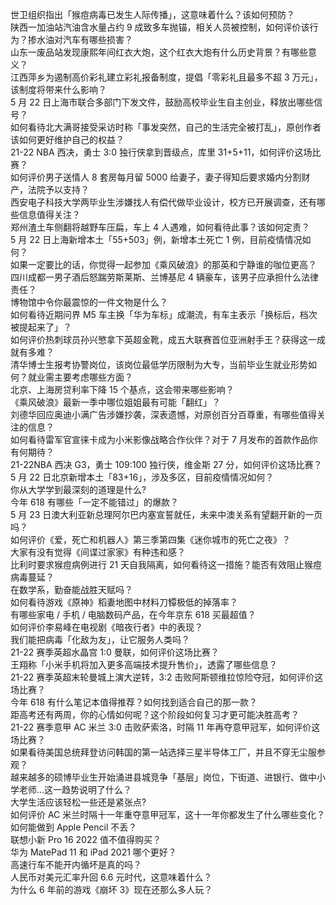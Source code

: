 世卫组织指出「猴痘病毒已发生人际传播」，这意味着什么？该如何预防？  
陕西一加油站汽油含水量占约 9 成致多车抛锚，相关人员被控制，如何评价该行为？掺水油对汽车有哪些损害？  
山东一废品站发现康熙年间红衣大炮，这个红衣大炮有什么历史背景？有哪些意义？  
江西萍乡为遏制高价彩礼建立彩礼报备制度，提倡「零彩礼且最多不超 3 万元」，该制度将带来什么影响？  
5 月 22 日上海市联合多部门下发文件，鼓励高校毕业生自主创业，释放出哪些信号？  
如何看待北大满哥接受采访时称「事发突然，自己的生活完全被打乱」，原创作者该如何更好维护自己的权益？  
21-22 NBA 西决，勇士 3:0 独行侠拿到晋级点，库里 31+5+11，如何评价这场比赛？  
如何评价男子送情人 8 套房每月留 5000 给妻子，妻子得知后要求婚内分割财产，法院予以支持？  
西安电子科技大学两毕业生涉嫌找人有偿代做毕业设计，校方已开展调查，还有哪些信息值得关注？  
郑州渣土车侧翻将越野车压扁，车上 4 人遇难，如何看待此事？该如何定责？  
5 月 22 日上海新增本土「55+503」例，新增本土死亡 1 例，目前疫情情况如何？  
如果一定要比的话，你觉得一起参加《乘风破浪》的那英和宁静谁的咖位更高？  
四川成都一男子酒后怒踹劳斯莱斯、兰博基尼 4 辆豪车，该男子应承担什么法律责任？  
博物馆中令你最震惊的一件文物是什么？  
如何看待近期问界 M5 车主换「华为车标」成潮流，有车主表示「换标后，档次被提起来了」？  
如何评价热刺球员孙兴慜拿下英超金靴，成五大联赛首位亚洲射手王？获得这一成就有多难？  
清华博士生报考协警岗位，该岗位最低学历限制为大专，当前毕业生就业形势如何？就业需主要考虑哪些方面？  
北京、上海房贷利率下降 15 个基点，这会带来哪些影响？  
《乘风破浪》最新一季中哪位姐姐最有可能「翻红」？  
刘德华回应奥迪小满广告涉嫌抄袭，深表遗憾，对原创百分百尊重，有哪些值得关注的信息？  
如何看待雷军官宣徕卡成为小米影像战略合作伙伴？对于 7 月发布的首款作品你有何期待？  
21-22NBA 西决 G3，勇士 109:100 独行侠，维金斯 27 分，如何评价这场比赛？  
5 月 22 日北京新增本土「83+16」，涉及多区，目前疫情情况如何？  
你从大学学到最深刻的道理是什么?  
今年 618 有哪些「一定不能错过」的爆款？  
5 月 23 日澳大利亚新总理阿尔巴内塞宣誓就任，未来中澳关系有望翻开新的一页吗？  
如何评价《爱，死亡和机器人》第三季第四集《迷你城市的死亡之夜》？  
大家有没有觉得《间谍过家家》有种违和感？  
比利时要求猴痘病例进行 21 天自我隔离，如何看待这一措施？能否有效阻止猴痘病毒蔓延？  
在数学系，勤奋能战胜天赋吗？  
如何看待游戏《原神》稻妻地图中材料刀镡极低的掉落率？  
有哪些家电 / 手机 / 电脑数码产品，在今年京东 618 买最超值？  
如何评价李易峰在电视剧《暗夜行者》中的表现？  
我们能把病毒「化敌为友」，让它服务人类吗？  
21-22 赛季英超水晶宫 1:0 曼联，如何评价这场比赛？  
王翔称「小米手机将加入更多高端技术提升售价」，透露了哪些信息？  
21-22 赛季英超末轮曼城上演大逆转，3:2 击败阿斯顿维拉惊险夺冠，如何评价这场比赛？  
今年 618 有什么笔记本值得推荐？如何找到适合自己的那一款？  
距高考还有两周，你的心情如何呢？这个阶段如何复习才更可能决胜高考？  
21-22 赛季意甲 AC 米兰 3:0 击败萨索洛，时隔 11 年再夺意甲冠军，如何评价这场比赛？  
如果看待美国总统拜登访问韩国的第一站选择三星半导体工厂，并且不穿无尘服参观？  
越来越多的硕博毕业生开始涌进县城竞争「基层」岗位，下街道、进银行、做中小学老师…这一趋势说明了什么？  
大学生活应该轻松一些还是紧张点?  
如何评价 AC 米兰时隔十一年重夺意甲冠军，这十一年你都发生了什么哪些变化？  
如何能做到 Apple Pencil 不丢？  
联想小新 Pro 16 2022 值不值得购买？  
华为 MatePad 11 和 iPad 2021 哪个更好？  
高速行车不能开内循坏是真的吗？  
人民币对美元汇率升回 6.6 元时代，这意味着什么？  
为什么 6 年前的游戏《崩坏 3》现在还那么多人玩？  
